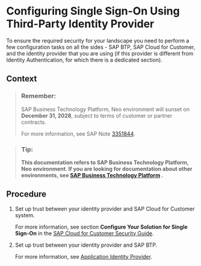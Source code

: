 <!-- loio0758c8811a0541699bed2942b3bd3654 -->

# Configuring Single Sign-On Using Third-Party Identity Provider

To ensure the required security for your landscape you need to perform a few configuration tasks on all the sides - SAP BTP, SAP Cloud for Customer, and the identity provider that you are using \(if this provider is different from Identity Authentication, for which there is a dedicated section\).



## Context

> ### Remember:  
> SAP Business Technology Platform, Neo environment will sunset on **December 31, 2028**, subject to terms of customer or partner contracts.
> 
> For more information, see SAP Note [3351844](https://me.sap.com/notes/3351844).

> ### Tip:  
> **This documentation refers to SAP Business Technology Platform, Neo environment. If you are looking for documentation about other environments, see [SAP Business Technology Platform](https://help.sap.com/docs/btp/sap-business-technology-platform/sap-business-technology-platform?version=Cloud) .**



## Procedure

1.  Set up trust between your identity provider and SAP Cloud for Customer system.

    For more information, see section **Configure Your Solution for Single Sign-On** in the [SAP Cloud for Customer Security Guide](https://help.sap.com/doc/5ec18cc14cb041bba15eb64e52227387/CLOUD/en-US/C4CSecurityGuide.pdf).

2.  Set up trust between your identity provider and SAP BTP.

    For more information, see [Application Identity Provider](../60-security-neo/application-identity-provider-dc61853.md#loiodc618538d97610148155d97dcd123c24).


